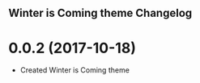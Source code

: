## Winter is Coming theme Changelog

<a name="0.0.2"></a>
# 0.0.2 (2017-10-18)

* Created Winter is Coming theme

